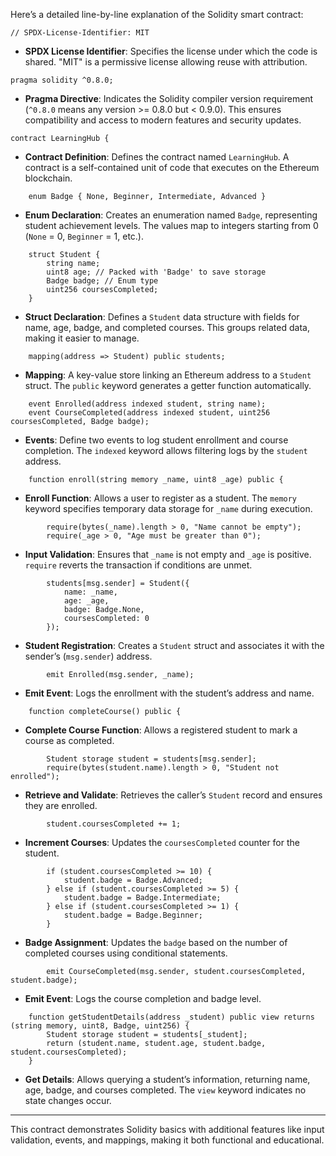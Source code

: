 Here’s a detailed line-by-line explanation of the Solidity smart contract:

```solidity
// SPDX-License-Identifier: MIT
```
- **SPDX License Identifier**: Specifies the license under which the code is shared. "MIT" is a permissive license allowing reuse with attribution.

```solidity
pragma solidity ^0.8.0;
```
- **Pragma Directive**: Indicates the Solidity compiler version requirement (`^0.8.0` means any version >= 0.8.0 but < 0.9.0). This ensures compatibility and access to modern features and security updates.

```solidity
contract LearningHub {
```
- **Contract Definition**: Defines the contract named `LearningHub`. A contract is a self-contained unit of code that executes on the Ethereum blockchain.

```solidity
    enum Badge { None, Beginner, Intermediate, Advanced }
```
- **Enum Declaration**: Creates an enumeration named `Badge`, representing student achievement levels. The values map to integers starting from 0 (`None` = 0, `Beginner` = 1, etc.).

```solidity
    struct Student {
        string name;
        uint8 age; // Packed with 'Badge' to save storage
        Badge badge; // Enum type
        uint256 coursesCompleted;
    }
```
- **Struct Declaration**: Defines a `Student` data structure with fields for name, age, badge, and completed courses. This groups related data, making it easier to manage.

```solidity
    mapping(address => Student) public students;
```
- **Mapping**: A key-value store linking an Ethereum address to a `Student` struct. The `public` keyword generates a getter function automatically.

```solidity
    event Enrolled(address indexed student, string name);
    event CourseCompleted(address indexed student, uint256 coursesCompleted, Badge badge);
```
- **Events**: Define two events to log student enrollment and course completion. The `indexed` keyword allows filtering logs by the `student` address.

```solidity
    function enroll(string memory _name, uint8 _age) public {
```
- **Enroll Function**: Allows a user to register as a student. The `memory` keyword specifies temporary data storage for `_name` during execution.

```solidity
        require(bytes(_name).length > 0, "Name cannot be empty");
        require(_age > 0, "Age must be greater than 0");
```
- **Input Validation**: Ensures that `_name` is not empty and `_age` is positive. `require` reverts the transaction if conditions are unmet.

```solidity
        students[msg.sender] = Student({
            name: _name,
            age: _age,
            badge: Badge.None,
            coursesCompleted: 0
        });
```
- **Student Registration**: Creates a `Student` struct and associates it with the sender’s (`msg.sender`) address.

```solidity
        emit Enrolled(msg.sender, _name);
```
- **Emit Event**: Logs the enrollment with the student’s address and name.

```solidity
    function completeCourse() public {
```
- **Complete Course Function**: Allows a registered student to mark a course as completed.

```solidity
        Student storage student = students[msg.sender];
        require(bytes(student.name).length > 0, "Student not enrolled");
```
- **Retrieve and Validate**: Retrieves the caller’s `Student` record and ensures they are enrolled.

```solidity
        student.coursesCompleted += 1;
```
- **Increment Courses**: Updates the `coursesCompleted` counter for the student.

```solidity
        if (student.coursesCompleted >= 10) {
            student.badge = Badge.Advanced;
        } else if (student.coursesCompleted >= 5) {
            student.badge = Badge.Intermediate;
        } else if (student.coursesCompleted >= 1) {
            student.badge = Badge.Beginner;
        }
```
- **Badge Assignment**: Updates the `badge` based on the number of completed courses using conditional statements.

```solidity
        emit CourseCompleted(msg.sender, student.coursesCompleted, student.badge);
```
- **Emit Event**: Logs the course completion and badge level.

```solidity
    function getStudentDetails(address _student) public view returns (string memory, uint8, Badge, uint256) {
        Student storage student = students[_student];
        return (student.name, student.age, student.badge, student.coursesCompleted);
    }
```
- **Get Details**: Allows querying a student’s information, returning name, age, badge, and courses completed. The `view` keyword indicates no state changes occur.

---

This contract demonstrates Solidity basics with additional features like input validation, events, and mappings, making it both functional and educational.

